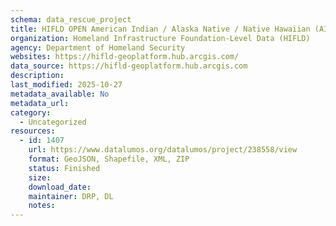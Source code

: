 ```yaml
---
schema: data_rescue_project 
title: HIFLD OPEN American Indian / Alaska Native / Native Hawaiian (AIANNH) Areas
organization: Homeland Infrastructure Foundation-Level Data (HIFLD)
agency: Department of Homeland Security
websites: https://hifld-geoplatform.hub.arcgis.com/
data_source: https://hifld-geoplatform.hub.arcgis.com
description: 
last_modified: 2025-10-27
metadata_available: No
metadata_url: 
category:
  - Uncategorized 
resources:
  - id: 1407
    url: https://www.datalumos.org/datalumos/project/238558/view
    format: GeoJSON, Shapefile, XML, ZIP
    status: Finished
    size: 
    download_date: 
    maintainer: DRP, DL
    notes: 
---
```


